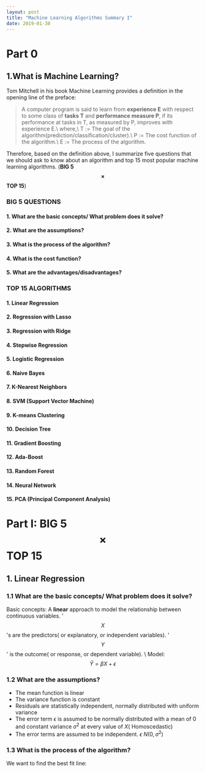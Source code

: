 ```yaml
---
layout: post
title: "Machine Learning Algorithms Summary I"
date: 2019-01-30
---
```


# Part 0
## 1.What is Machine Learning?
Tom Mitchell in his book Machine Learning provides a definition in the opening line of the preface:
> A computer program is said to learn from **experience E** with respect to some class of **tasks T** and **performance measure P**, if its performance at tasks in T, as measured by P, improves with experience E.\\ 
where,\\
T := The goal of the algorithm(prediction/classification/cluster).\\
P := The cost function of the algorithm.\\
E := The process of the algorithm.

Therefore, based on the definition above, I summarize five questions that we should ask to know about an algorithm and top 15 most popular machine learning algorithms. (**BIG 5 $$\times$$ TOP 15**)
### BIG 5 QUESTIONS
#### 1. What are the basic concepts/ What problem does it solve? 
#### 2. What are the assumptions?
#### 3. What is the process of the algorithm?
#### 4. What is the cost function?
#### 5. What are the advantages/disadvantages?


### TOP 15 ALGORITHMS
#### 1. Linear Regression
#### 2. Regression with Lasso
#### 3. Regression with Ridge
#### 4. Stepwise Regression
#### 5. Logistic Regression
#### 6. Naive Bayes
#### 7. K-Nearest Neighbors
#### 8. SVM (Support Vector Machine)
#### 9. K-means Clustering
#### 10. Decision Tree
#### 11. Gradient Boosting
#### 12. Ada-Boost
#### 13. Random Forest
#### 14. Neural Network
#### 15. PCA (Principal Component Analysis)


# Part I: BIG 5 $$\times$$ TOP 15
## 1. Linear Regression
### 1.1 What are the basic concepts/ What problem does it solve? 
Basic concepts: A **linear** approach to model the relationship between continuous variables. '$$X$$'s are the predictors( or explanatory, or independent variables). '$$Y$$' is the outcome( or response, or dependent variable). \\
Model: $$\hat{Y}= \beta X+ \epsilon $$

### 1.2 What are the assumptions?
- The mean function is linear
- The variance function is constant
- Residuals are statistically independent, normally distributed with uniform variance
- The error term $\epsilon$ is assumed to be normally distributed with a mean of 0 and constant variance $\sigma^2$ at every value of $X$( Homoscedastic) 
- The error terms are assumed to be independent. $\epsilon ~ N(0,\sigma^2)$

### 1.3 What is the process of the algorithm?
We want to find the best fit line:

